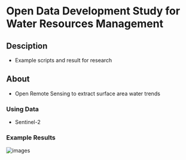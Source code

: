 # Open Data Development Study for Water Resources Management

## Desciption
* Example scripts and result for research


## About
* Open Remote Sensing to extract surface area water trends


### Using Data
* Sentinel-2


### Example Results
![images](https://imgur.com/P06eKzu.jpg)


